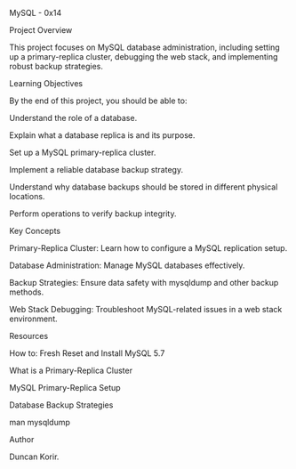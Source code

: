 MySQL - 0x14

Project Overview

This project focuses on MySQL database administration, including setting up a primary-replica cluster, debugging the web stack, and implementing robust backup strategies.

Learning Objectives

By the end of this project, you should be able to:

Understand the role of a database.

Explain what a database replica is and its purpose.

Set up a MySQL primary-replica cluster.

Implement a reliable database backup strategy.

Understand why database backups should be stored in different physical locations.

Perform operations to verify backup integrity.

Key Concepts

Primary-Replica Cluster: Learn how to configure a MySQL replication setup.

Database Administration: Manage MySQL databases effectively.

Backup Strategies: Ensure data safety with mysqldump and other backup methods.

Web Stack Debugging: Troubleshoot MySQL-related issues in a web stack environment.

Resources

How to: Fresh Reset and Install MySQL 5.7

What is a Primary-Replica Cluster

MySQL Primary-Replica Setup

Database Backup Strategies

man mysqldump

Author

Duncan Korir.
